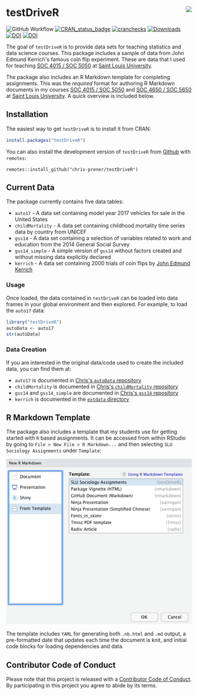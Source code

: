 # testDriveR <img src="man/figures/logo.png" align="right" />

![GitHub Workflow](https://github.com/chris-prener/testDriveR/actions/workflows/R-CMD-check.yaml/badge.svg)
[![CRAN_status_badge](https://www.r-pkg.org/badges/version/testDriveR)](https://cran.r-project.org/package=testDriveR)
[![cranchecks](https://badges.cranchecks.info/worst/testDriveR.svg)](https://cran.r-project.org/web/checks/check_results_testDriveR.html)
[![Downloads](https://cranlogs.r-pkg.org/badges/testDriveR?color=brightgreen)](https://www.r-pkg.org/pkg/testDriveR)
[![DOI](https://img.shields.io/badge/DOI-10.32614%2FCRAN.package.testDriveR-blue)](https://doi.org/10.32614/CRAN.package.testDriveR)
[![DOI](https://zenodo.org/badge/95270521.svg)](https://zenodo.org/badge/latestdoi/95270521)

The goal of `testDriveR` is to provide data sets for teaching statistics and data science courses. This package includes a sample of data from John Edmund Kerrich's famous coin flip experiment. These are data that I used for teaching [SOC 4015 / SOC 5050](https://slu-soc5050.github.io) at [Saint Louis University](https://www.slu.edu).

The package also includes an R Markdown template for completing assignments. This was the *required* format for authoring R Markdown documents in my courses [SOC 4015 / SOC 5050](https://slu-soc5050.github.io) and [SOC 4650 / SOC 5650](https://slu-soc5650.github.io) at [Saint Louis University](https://www.slu.edu). A quick overview is included below.

## Installation

The easiest way to get `testDriveR` is to install it from CRAN:

``` r
install.packages("testDriveR")
```

You can also install the development version of `testDriveR` from [Github](https://github.com/chris-prener/testDriveR) with `remotes`:

```{r gh-installation, eval = FALSE}
remotes::install_github("chris-prener/testDriveR")
```

## Current Data
The package currently contains five data tables:

* `auto17` - A data set containing model year 2017 vehicles for sale in the United States
* `childMortality` - A data set containing childhood mortality time series data by country from UNICEF
* `gss14` - A data set containing a selection of variables related to work and education from the 2014 General Social Survey
* `gss14_simple` - A simple version of `gss14` without factors created and without missing data explicitly declared
* `kerrich` - A data set containing 2000 trials of coin flips by [John Edmund Kerrich](https://en.wikipedia.org/wiki/John_Edmund_Kerrich)

### Usage
Once loaded, the data contained in `testDriveR` can be loaded into data frames in your global environment and then explored. For example, to load the `auto17` data:

```r
library("testDriveR")
autoData <- auto17
str(autoData)
```

### Data Creation
If you are interested in the original data/code used to create the included data, you can find them at:

* `auto17` is documented in [Chris's `autoData` repository](https://github.com/chris-prener/autoData)
* `childMortality` is documented in [Chris's `childMortality` repository](https://github.com/chris-prener/childMortality)
* `gss14` and `gss14_simple` are documented in [Chris's `gss14` repository](https://github.com/chris-prener/gss14)
* `kerrich` is documented in the [`extdata` directory](https://github.com/chris-prener/testDriveR/blob/main/inst/extdata/kerrich.R)

## R Markdown Template
The package also includes a template that my students use for getting started with `R` based assignments. It can be accessed from within RStudio by going to `File > New File > R Markdown...` and then selecting `SLU Sociology Assignments` under `Template`:

![](man/figures/template.png)

The template includes `YAML` for generating both `.nb.html` and `.md` output, a pre-formatted date that updates each time the document is knit, and initial code blocks for loading dependencies and data.

## Contributor Code of Conduct
Please note that this project is released with a [Contributor Code of Conduct](CODE_OF_CONDUCT.html). By participating in this project you agree to abide by its terms.
